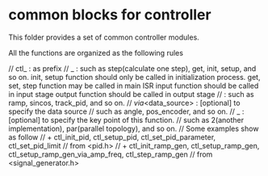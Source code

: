 # common blocks for controller

This folder provides a set of common controller modules.


All the functions are organized as the following rules



// ctl_ : as prefix
// <action>_ : such as step(calculate one step), get, init, setup, and so on. 
               init, setup function should only be called in initialization process.
               get, set, step function may be called in main ISR
               input function should be called in input stage
               output function should be called in output stage
// <target object> : such as ramp, sincos, track_pid, and so on.
// _via_<data_source> : [optional] to specify the data source
//                      such as angle, pos_encoder, and so on.
// _<configurations> : [optional] to specify the key point of this function.
//                     such as 2(another implementation), par(parallel topology), and so on.
// Some examples show as follow
// + ctl_init_pid, ctl_setup_pid, ctl_set_pid_parameter, ctl_set_pid_limit
//   from <pid.h> 
// + ctl_init_ramp_gen, ctl_setup_ramp_gen, ctl_setup_ramp_gen_via_amp_freq, ctl_step_ramp_gen
//   from <signal_generator.h>


